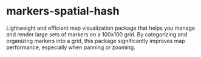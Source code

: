 # markers-spatial-hash
Lightweight and efficient map visualization package that helps you manage and render large sets of markers on a 100x100 grid. By categorizing and organizing markers into a grid, this package significantly improves map performance, especially when panning or zooming.
